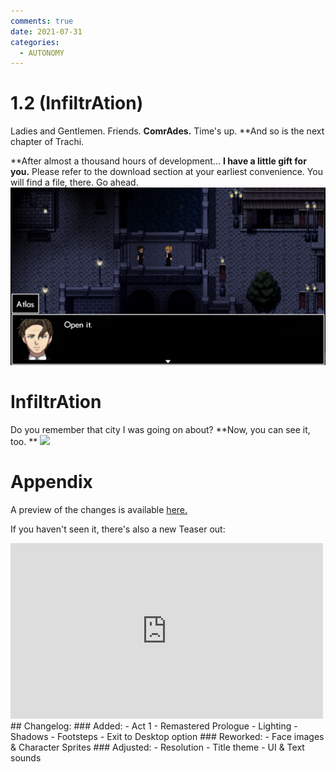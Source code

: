 ```yaml
---
comments: true
date: 2021-07-31
categories:
  - AUTONOMY
---
```


# 1.2 (InfiltrAtion)

Ladies and Gentlemen.
 Friends. 
**ComrAdes.**
Time's up.
**And so is the next chapter of Trachi.

**After almost a thousand hours of development...
 **I have a little gift for you.**
Please refer to the download section at your earliest convenience.
You will find a file, there.
Go ahead.
![](/assets/blog/images/itch/2021/CHNABZ.png)
<!-- more -->

# InfiltrAtion
Do you remember that city I was going on about?
**Now, you can see it, too.
**
![](/assets/blog/images/itch/2021/r%2Bibvc.png)

# Appendix
A preview of the changes is available [here.](https://noury.itch.io/trachi/devlog/276949/12-infiltration-preview)

If you haven't seen it, there's also a new Teaser out:
<iframe src="https://www.youtube.com/embed/q01QHbUvYcc" width="500" height="281" frameborder="0" allowfullscreen></iframe>
## Changelog:
### Added:
- Act 1
- Remastered Prologue
- Lighting
- Shadows
- Footsteps
- Exit to Desktop option
### Reworked:
- Face images & Character Sprites
### Adjusted:
- Resolution
- Title theme
- UI & Text sounds
